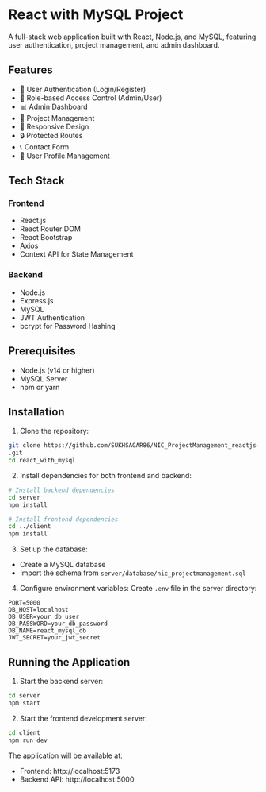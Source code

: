 ﻿# React with MySQL Project

A full-stack web application built with React, Node.js, and MySQL, featuring user authentication, project management, and admin dashboard.

## Features

- 🔐 User Authentication (Login/Register)
- 👥 Role-based Access Control (Admin/User)
- 📊 Admin Dashboard
- 📝 Project Management
- 📱 Responsive Design
- 🔒 Protected Routes
- 📞 Contact Form
- 👤 User Profile Management

## Tech Stack

### Frontend

- React.js
- React Router DOM
- React Bootstrap
- Axios
- Context API for State Management

### Backend

- Node.js
- Express.js
- MySQL
- JWT Authentication
- bcrypt for Password Hashing

## Prerequisites

- Node.js (v14 or higher)
- MySQL Server
- npm or yarn

## Installation

1. Clone the repository:

```bash
git clone https://github.com/SUKHSAGAR86/NIC_ProjectManagement_reactjs-mysql
.git
cd react_with_mysql
```

2. Install dependencies for both frontend and backend:

```bash
# Install backend dependencies
cd server
npm install

# Install frontend dependencies
cd ../client
npm install
```

3. Set up the database:

- Create a MySQL database
- Import the schema from `server/database/nic_projectmanagement.sql`

4. Configure environment variables:
   Create `.env` file in the server directory:

```env
PORT=5000
DB_HOST=localhost
DB_USER=your_db_user
DB_PASSWORD=your_db_password
DB_NAME=react_mysql_db
JWT_SECRET=your_jwt_secret
```

## Running the Application

1. Start the backend server:

```bash
cd server
npm start
```

2. Start the frontend development server:

```bash
cd client
npm run dev
```

The application will be available at:

- Frontend: http://localhost:5173
- Backend API: http://localhost:5000

